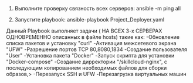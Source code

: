1. Выполните проверку связность всех серверов:
        ansible -m ping all

2. Запустите playbook:
        ansible-playbook Project_Deployer.yaml


Данный Playbook выполняет задачи ( НА ВСЕХ 3-х СЕРВЕРАХ ОДНОВРЕМЕННО описанных в файле hosts) такие как:
        -Обновление списка пакетов и установку "curl"
        -Активация межсетевого экрана "UFW"
        -Разрешение портов TCP 80,8080,1834
        -Создание пользователя "User"
        -Установка пакета "Docker"
        -Запуск скрипта для установки "Docker-compose"
        -Создание дирректории "/skillcloud-nginx", с последующим копированием необходимых файлов для сборки образов,>
        -Перезапуск SSH и UFW
        -Перезагрузка виртуальных машин
